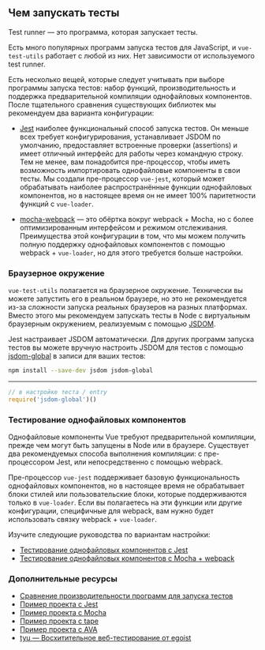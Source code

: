 ## Чем запускать тесты

Test runner — это программа, которая запускает тесты.

Есть много популярных программ запуска тестов для JavaScript, и `vue-test-utils` работает с любой из них. Нет зависимости от используемого test runner.

Есть несколько вещей, которые следует учитывать при выборе программы запуска тестов: набор функций, производительность и поддержка предварительной компиляции однофайловых компонентов. После тщательного сравнения существующих библиотек мы рекомендуем два варианта конфигурации:

- [Jest](https://facebook.github.io/jest/docs/en/getting-started.html#content) наиболее функциональный способ запуска тестов. Он меньше всех требует конфигурирования, устанавливает JSDOM по умолчанию, предоставляет встроенные проверки (assertions) и имеет отличный интерфейс для работы через командную строку. Тем не менее, вам понадобится пре-процессор, чтобы иметь возможность импортировать однофайловые компоненты в свои тесты. Мы создали пре-процессор `vue-jest`, который может обрабатывать наиболее распространённые функции однофайловых компонентов, но в настоящее время он не имеет 100% паритетности функций с `vue-loader`.

- [mocha-webpack](https://github.com/zinserjan/mocha-webpack) — это обёртка вокруг webpack + Mocha, но с более оптимизированным интерфейсом и режимом отслеживания. Преимущества этой конфигурации в том, что мы можем получить полную поддержку однофайловых компонентов с помощью webpack + `vue-loader`, но для этого требуется больше настройки.

### Браузерное окружение

`vue-test-utils` полагается на браузерное окружение. Технически вы можете запустить его в реальном браузере, но это не рекомендуется из-за сложности запуска реальных браузеров на разных платформах. Вместо этого мы рекомендуем запускать тесты в Node с виртуальным браузерным окружением, реализуемым с помощью [JSDOM](https://github.com/tmpvar/jsdom).

Jest настраивает JSDOM автоматически. Для других программ запуска тестов вы можете вручную настроить JSDOM для тестов с помощью [jsdom-global](https://github.com/rstacruz/jsdom-global) в записи для ваших тестов:

``` bash
npm install --save-dev jsdom jsdom-global
```
---
``` js
// в настройке теста / entry
require('jsdom-global')()
```

### Тестирование однофайловых компонентов

Однофайловые компоненты Vue требуют предварительной компиляции, прежде чем могут быть запущены в Node или в браузере. Существует два рекомендуемых способа выполнения компиляции: с пре-процессором Jest, или непосредственно с помощью webpack.

Пре-процессор `vue-jest` поддерживает базовую функциональность однофайловых компонентов, но в настоящее время не обрабатывает блоки стилей или пользовательские блоки, которые поддерживаются только в `vue-loader`. Если вы полагаетесь на эти функции или другие конфигурации, специфичные для webpack, вам нужно будет использовать связку webpack + `vue-loader`.

Изучите следующие руководства по вариантам настройки:

- [Тестирование однофайловых компонентов с Jest](./testing-SFCs-with-jest.md)
- [Тестирование однофайловых компонентов с Mocha + webpack](./testing-SFCs-with-mocha-webpack.md)

### Дополнительные ресурсы

- [Сравнение производительности программ для запуска тестов](https://github.com/eddyerburgh/vue-unit-test-perf-comparison)
- [Пример проекта с Jest](https://github.com/vuejs/vue-test-utils-jest-example)
- [Пример проекта с Mocha](https://github.com/vuejs/vue-test-utils-mocha-webpack-example)
- [Пример проекта с tape](https://github.com/eddyerburgh/vue-test-utils-tape-example)
- [Пример проекта с AVA](https://github.com/eddyerburgh/vue-test-utils-ava-example)
- [tyu — Восхитительное веб-тестирование от egoist](https://github.com/egoist/tyu)